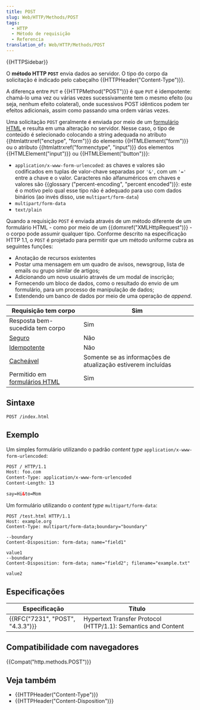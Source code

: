 ```yaml
---
title: POST
slug: Web/HTTP/Methods/POST
tags:
  - HTTP
  - Método de requisição
  - Referencia
translation_of: Web/HTTP/Methods/POST
---
```

{{HTTPSidebar}}

O **método HTTP `POST`** envia dados ao servidor. O tipo do corpo da solicitação é indicado pelo cabeçalho {{HTTPHeader("Content-Type")}}.

A diferença entre `PUT` e {{HTTPMethod("POST")}} é que `PUT` é idempotente: chamá-lo uma vez ou várias vezes sucessivamente tem o mesmo efeito (ou seja, nenhum efeito colateral), onde sucessivos POST idênticos podem ter efeitos adicionais, assim como passando uma ordem várias vezes.

Uma solicitação `POST` geralmente é enviada por meio de um [formulário HTML](/pt-BR/docs/Web/Guide/HTML/Forms) e resulta em uma alteração no servidor. Nesse caso, o tipo de conteúdo é selecionado colocando a string adequada no atributo {{htmlattrxref("enctype", "form")}} do elemento {{HTMLElement("form")}} ou o atributo {{htmlattrxref("formenctype", "input")}} dos elementos {{HTMLElement("input")}} ou {{HTMLElement("button")}}:

- `application/x-www-form-urlencoded`: as chaves e valores são codificados em tuplas de valor-chave separadas por `'&'`, com um `'='` entre a chave e o valor. Caracteres não alfanuméricos em chaves e valores são {{glossary ("percent-encoding", "percent encoded")}}: este é o motivo pelo qual esse tipo não é adequado para uso com dados binários (ao invés disso, use `multipart/form-data`)
- `multipart/form-data`
- `text/plain`

Quando a requisição `POST` é enviada através de um método diferente de um formulário HTML - como por meio de um {{domxref("XMLHttpRequest")}} - o corpo pode assumir qualquer tipo. Conforme descrito na especificação HTTP 1.1, o `POST` é projetado para permitir que um método uniforme cubra as seguintes funções:

- Anotação de recursos existentes
- Postar uma mensagem em um quadro de avisos, newsgroup, lista de emails ou grupo similar de artigos;
- Adicionando um novo usuário através de um modal de inscrição;
- Fornecendo um bloco de dados, como o resultado do envio de um formulário, para um processo de manipulação de dados;
- Estendendo um banco de dados por meio de uma operação de _append_.

| Requisição tem corpo                                              | Sim                                                          |
| ----------------------------------------------------------------- | ------------------------------------------------------------ |
| Resposta bem-sucedida tem corpo                                   | Sim                                                          |
| [Seguro](/pt-BR/docs/Glossary/Safe)                               | Não                                                          |
| [Idempotente](/pt-BR/docs/Glossary/Idempotent)                    | Não                                                          |
| [Cacheável](/pt-BR/docs/Glossary/Cacheable)                       | Somente se as informações de atualização estiverem incluídas |
| Permitido em [formulários HTML](/pt-BR/docs/Web/Guide/HTML/Forms) | Sim                                                          |

## Sintaxe

    POST /index.html

## Exemplo

Um simples formulário utilizando o padrão _content type_ `application/x-www-form-urlencoded`:

```html
POST / HTTP/1.1
Host: foo.com
Content-Type: application/x-www-form-urlencoded
Content-Length: 13

say=Hi&to=Mom
```

Um formulário utilizando o _content type_ `multipart/form-data`:

    POST /test.html HTTP/1.1
    Host: example.org
    Content-Type: multipart/form-data;boundary="boundary"

    --boundary
    Content-Disposition: form-data; name="field1"

    value1
    --boundary
    Content-Disposition: form-data; name="field2"; filename="example.txt"

    value2

## Especificações

| Especificação                                | Título                                                        |
| -------------------------------------------- | ------------------------------------------------------------- |
| {{RFC("7231", "POST", "4.3.3")}} | Hypertext Transfer Protocol (HTTP/1.1): Semantics and Content |

## Compatibilidade com navegadores

{{Compat("http.methods.POST")}}

## Veja também

- {{HTTPHeader("Content-Type")}}
- {{HTTPHeader("Content-Disposition")}}
